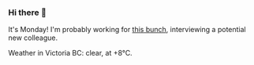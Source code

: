 ### Hi there :wave:

It's Monday! I'm probably working for [this bunch](https://github.com/kohofinancial), interviewing a potential new colleague.

Weather in Victoria BC: clear, at +8°C.
